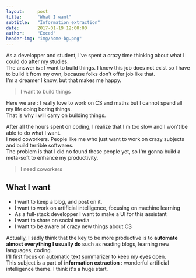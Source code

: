 ```yaml
---
layout:     post
title:      "What I want"
subtitle:   "Information extraction"
date:       2017-01-19 12:00:00
author:     "Exced"
header-img: "img/home-bg.png"
---
```


<p>
As a developper and student, I've spent a crazy time thinking about what I could do after my studies.
<br> The answer is : I want to build things. I know this job does not exist so I have to build it from my own, because folks don't offer job like that.
<br> I'm a dreamer I know, but that makes me happy. 
</p>

<div class="quote">
    <blockquote>I want to build things</blockquote>
</div>

<p>
Here we are : I really love to work on CS and maths but I cannot spend all my life doing boring things.
<br> That is why I will carry on building things.
</p>

<p>
After all the hours spent on coding, I realize that I'm too slow and I won't be able to do what I want.
<br> I need coworkers. People like me who just want to work on crazy subjects and build terrible softwares.
<br> The problem is that I did no found these people yet, so I'm gonna build a meta-soft to enhance my productivity.
</p>

<div class="quote">
    <blockquote>I need coworkers</blockquote>
</div>

<h2 class="section-heading">What I want</h2>

<p>
<ul>
<li>I want to keep a blog, and post on it.</li>
<li>I want to work on artificial intelligence, focusing on machine learning</li>
<li>As a full-stack developper I want to make a UI for this assistant</li>
<li>I want to share on social media</li>
<li>I want to be aware of crazy new things about CS</li>
</ul>
</p>

<p>
Actually, I sadly think that the key to be more productive is to <b>automate almost everything
 I usually do</b> such as reading blogs, learning new languages, coding.
 <br> I'll first focus on <u>automatic text summarizer</u> to keep my eyes open.
 <br> This subject is a part of <b>information extraction</b> : wonderful artificial intelligence theme.
 I think it's a huge start.
</p>